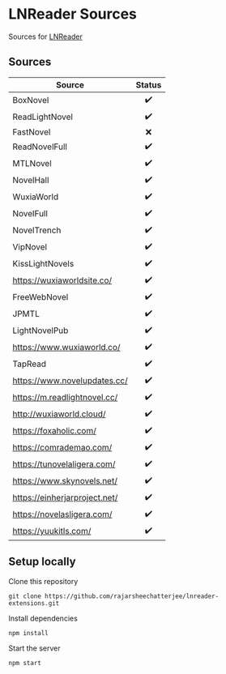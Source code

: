 # LNReader Sources

Sources for [LNReader](https://github.com/rajarsheechatterjee/lnreader)

## Sources

| Source                        |       Status       |
| ----------------------------- | :----------------: |
| BoxNovel                      | :heavy_check_mark: |
| ReadLightNovel                | :heavy_check_mark: |
| FastNovel                     |        :x:         |
| ReadNovelFull                 | :heavy_check_mark: |
| MTLNovel                      | :heavy_check_mark: |
| NovelHall                     | :heavy_check_mark: |
| WuxiaWorld                    | :heavy_check_mark: |
| NovelFull                     | :heavy_check_mark: |
| NovelTrench                   | :heavy_check_mark: |
| VipNovel                      | :heavy_check_mark: |
| KissLightNovels               | :heavy_check_mark: |
| https://wuxiaworldsite.co/    | :heavy_check_mark: |
| FreeWebNovel                  | :heavy_check_mark: |
| JPMTL                         | :heavy_check_mark: |
| LightNovelPub                 | :heavy_check_mark: |
| https://www.wuxiaworld.co/    | :heavy_check_mark: |
| TapRead                       | :heavy_check_mark: |
| https://www.novelupdates.cc/  | :heavy_check_mark: |
| https://m.readlightnovel.cc/  | :heavy_check_mark: |
| http://wuxiaworld.cloud/      | :heavy_check_mark: |
| https://foxaholic.com/        | :heavy_check_mark: |
| https://comrademao.com/       | :heavy_check_mark: |
| https://tunovelaligera.com/   | :heavy_check_mark: |
| https://www.skynovels.net/    | :heavy_check_mark: |
| https://einherjarproject.net/ | :heavy_check_mark: |
| https://novelasligera.com/    | :heavy_check_mark: |
| https://yuukitls.com/         | :heavy_check_mark: |

## Setup locally

Clone this repository

```
git clone https://github.com/rajarsheechatterjee/lnreader-extensions.git
```

Install dependencies

```
npm install
```

Start the server

```
npm start
```
